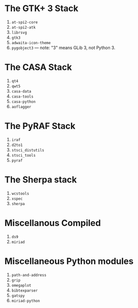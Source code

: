 The GTK+ 3 Stack
================

1. `at-spi2-core`
1. `at-spi2-atk`
1. `librsvg`
1. `gtk3`
1. `adwaita-icon-theme`
1. `pygobject3` — note: "3" means GLib 3, not Python 3.


The CASA Stack
==============

1. `qt4`
1. `qwt5`
1. `casa-data`
1. `casa-tools`
1. `casa-python`
1. `aoflagger`


The PyRAF Stack
===============

1. `iraf`
1. `d2to1`
1. `stsci_distutils`
1. `stsci_tools`
1. `pyraf`


The Sherpa stack
================

1. `wcstools`
1. `xspec`
1. `sherpa`


Miscellanous Compiled
=====================

1. `ds9`
1. `miriad`


Miscellaneous Python modules
============================

1. `path-and-address`
1. `grip`
1. `omegaplot`
1. `bibtexparser`
1. `gatspy`
1. `miriad-python`

